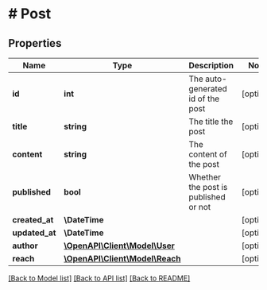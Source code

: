 # # Post

## Properties

| Name           | Type                                        | Description                          | Notes      |
| -------------- | ------------------------------------------- | ------------------------------------ | ---------- |
| **id**         | **int**                                     | The auto-generated id of the post    | [optional] |
| **title**      | **string**                                  | The title the post                   | [optional] |
| **content**    | **string**                                  | The content of the post              | [optional] |
| **published**  | **bool**                                    | Whether the post is published or not | [optional] |
| **created_at** | **\DateTime**                               |                                      | [optional] |
| **updated_at** | **\DateTime**                               |                                      | [optional] |
| **author**     | [**\OpenAPI\Client\Model\User**](User.md)   |                                      | [optional] |
| **reach**      | [**\OpenAPI\Client\Model\Reach**](Reach.md) |                                      | [optional] |

[[Back to Model list]](../../README.md#models) [[Back to API list]](../../README.md#endpoints) [[Back to README]](../../README.md)

